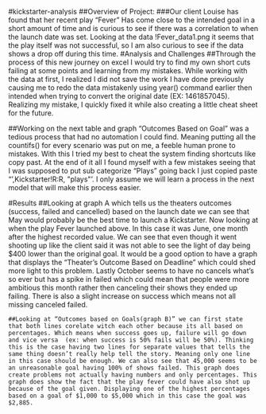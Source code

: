 #kickstarter-analysis
##Overview of Project:
###Our client Louise has found that her recent play “Fever” Has come close to the intended goal in a short amount of time and is curious to see if there was a correlation to when the launch date was set. Looking at the data !Fever_data1.png it seems that the play itself was not successful, so I am also curious to see if the data shows a drop off during this time. 
#Analysis and Challenges
  ##Through the process of this new journey on excel I would try to find my own short cuts failing at some points and learning from my mistakes.  While working with the data at first, I realized I did not save the work I have done previously causing me to redo the data mistakenly using year() command earlier then intended when trying to convert the original date (EX: 1461857045). Realizing my mistake, I quickly fixed it while also creating a little cheat sheet for the future. 

  ##Working on the next table and graph “Outcomes Based on Goal” was a tedious process that had no automation I could find. Meaning putting all the countifs() for every scenario was put on me, a feeble human prone to mistakes. With this I tried my best to cheat the system finding shortcuts like copy past. At the end of it all I found myself with a few mistakes seeing that I was supposed to put sub categorize “Plays” going back I just copied paste “’,Kickstarter!R:R, "plays"’.  I only assume we will learn a process in the next model that will make this process easier.

#Results
	##Looking at graph A which tells us the theaters outcomes (success, failed and cancelled) based on the launch date we can see that May would probably be the best time to launch a Kickstarter. Now looking at when the play Fever launched above. In this case it was June, one month after the highest recorded value. We can see that even though it went shooting up like the client said it was not able to see the light of day being $400 lower than the original goal. It would be a good option to have a graph that displays the “Theater’s Outcome Based on Deadline” which could shed more light to this problem. Lastly October seems to have no cancels what’s so ever but has a spike in failed which could mean that people were more ambitious this month rather then canceling their shows they ended up failing. There is also a slight increase on success which means not all missing canceled failed. 
 
	##Looking at “Outcomes based on Goals(graph B)” we can first state that both lines corelate witch each other because its all based on percentages. Which means when success goes up, failure will go down and vice versa  (ex: when success is 50% fails will be 50%). Thinking this is the case having two lines for separate values that tells the same thing doesn’t really help tell the story. Meaning only one line in this case should be enough. We can also see that 45,000 seems to be an unreasonable goal having 100% of shows failed. This graph does create problems not actually having numbers and only percentages. This graph does show the fact that the play fever could have also shot up because of the goal given. Displaying one of the highest percentages based on a goal of $1,000 to $5,000 which in this case the goal was $2,885.
 
